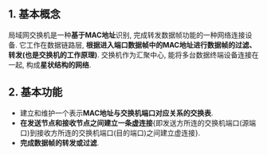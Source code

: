 
## 1. 基本概念

局域网交换机是一种**基于MAC地址**识别, 完成转发数据帧功能的一种网络连接设备. 它工作在数据链路层, **根据进入端口数据帧中的MAC地址进行数据帧的过滤、转发(也是交换机的工作原理)**.  交换机作为汇聚中心, 能将多台数据终端设备连接在一起, 构成**星状结构的网络**. 

## 2. 基本功能

+ 建立和维护一个表示**MAC地址与交换机端口对应关系的交换表**. 
+ **在发送节点和接收节点之间建立一条虚连接**{即发送方所连的交换机端口(源端口)到接收方所连的交换机端口(目的端口)之间建立虚连接}. 
+ **完成数据帧的转发或过滤**. 














